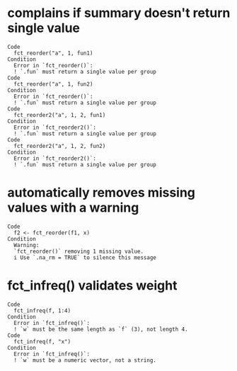 # complains if summary doesn't return single value

    Code
      fct_reorder("a", 1, fun1)
    Condition
      Error in `fct_reorder()`:
      ! `.fun` must return a single value per group
    Code
      fct_reorder("a", 1, fun2)
    Condition
      Error in `fct_reorder()`:
      ! `.fun` must return a single value per group
    Code
      fct_reorder2("a", 1, 2, fun1)
    Condition
      Error in `fct_reorder2()`:
      ! `.fun` must return a single value per group
    Code
      fct_reorder2("a", 1, 2, fun2)
    Condition
      Error in `fct_reorder2()`:
      ! `.fun` must return a single value per group

# automatically removes missing values with a warning

    Code
      f2 <- fct_reorder(f1, x)
    Condition
      Warning:
      `fct_reorder()` removing 1 missing value.
      i Use `.na_rm = TRUE` to silence this message

# fct_infreq() validates weight

    Code
      fct_infreq(f, 1:4)
    Condition
      Error in `fct_infreq()`:
      ! `w` must be the same length as `f` (3), not length 4.
    Code
      fct_infreq(f, "x")
    Condition
      Error in `fct_infreq()`:
      ! `w` must be a numeric vector, not a string.

